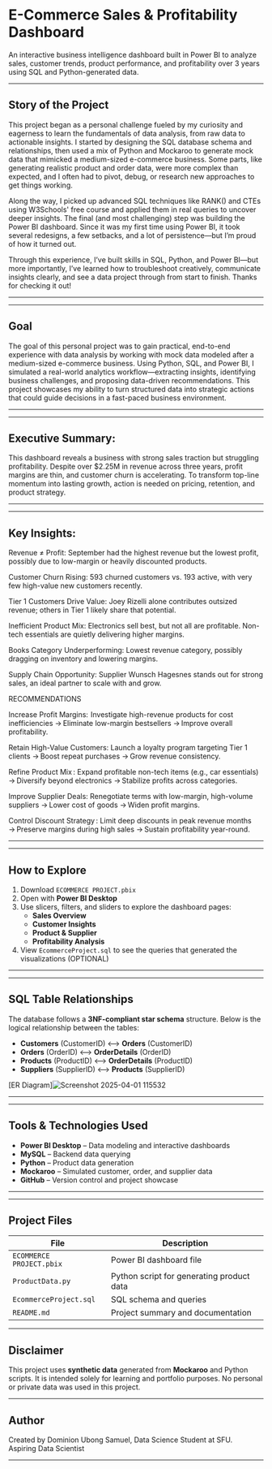 # E-Commerce Sales & Profitability Dashboard
An interactive business intelligence dashboard built in Power BI to analyze sales, customer trends, product performance, and profitability over 3 years using SQL and Python-generated data.

---

##   Story of the Project
This project began as a personal challenge fueled by my curiosity and eagerness to learn the fundamentals of data analysis, from raw data to actionable insights. I started by designing the SQL database schema and relationships, then used a mix of Python and Mockaroo to generate mock data that mimicked a medium-sized e-commerce business. Some parts, like generating realistic product and order data, were more complex than expected, and I often had to pivot, debug, or research new approaches to get things working.

Along the way, I picked up advanced SQL techniques like RANK() and CTEs using W3Schools' free course and applied them in real queries to uncover deeper insights. The final (and most challenging) step was building the Power BI dashboard. Since it was my first time using Power BI, it took several redesigns, a few setbacks, and a lot of persistence—but I’m proud of how it turned out.

Through this experience, I’ve built skills in SQL, Python, and Power BI—but more importantly, I’ve learned how to troubleshoot creatively, communicate insights clearly, and see a data project through from start to finish. Thanks for checking it out!

---

---

##  Goal
The goal of this personal project was to gain practical, end-to-end experience with data analysis by working with mock data modeled after a medium-sized e-commerce business. Using Python, SQL, and Power BI, I simulated a real-world analytics workflow—extracting insights, identifying business challenges, and proposing data-driven recommendations. This project showcases my ability to turn structured data into strategic actions that could guide decisions in a fast-paced business environment.

---

---
##  Executive Summary:

This dashboard reveals a business with strong sales traction but struggling profitability. Despite over $2.25M in revenue across three years, profit margins are thin, and customer churn is accelerating. To transform top-line momentum into lasting growth, action is needed on pricing, retention, and product strategy.

---
---
##  Key Insights:

Revenue ≠ Profit: September had the highest revenue but the lowest profit, possibly due to low-margin or heavily discounted products.

Customer Churn Rising: 593 churned customers vs. 193 active, with very few high-value new customers recently.

Tier 1 Customers Drive Value: Joey Rizelli alone contributes outsized revenue; others in Tier 1 likely share that potential.

Inefficient Product Mix: Electronics sell best, but not all are profitable. Non-tech essentials are quietly delivering higher margins.

Books Category Underperforming: Lowest revenue category, possibly dragging on inventory and lowering margins.

Supply Chain Opportunity: Supplier Wunsch Hagesnes stands out for strong sales, an ideal partner to scale with and grow.




RECOMMENDATIONS 



Increase Profit Margins:  Investigate high-revenue products for cost inefficiencies → Eliminate low-margin bestsellers → Improve overall profitability.


Retain High-Value Customers: Launch a loyalty program targeting Tier 1 clients → Boost repeat purchases → Grow revenue consistency.


Refine Product Mix : Expand profitable non-tech items (e.g., car essentials) → Diversify beyond electronics → Stabilize profits across categories.


Improve Supplier Deals: Renegotiate terms with low-margin, high-volume suppliers → Lower cost of goods → Widen profit margins.


Control Discount Strategy : Limit deep discounts in peak revenue months → Preserve margins during high sales → Sustain profitability year-round.

---
---
##  How to Explore

1. Download `ECOMMERCE PROJECT.pbix`
2. Open with **Power BI Desktop**
3. Use slicers, filters, and sliders to explore the dashboard pages:
   - **Sales Overview**
   - **Customer Insights**
   - **Product & Supplier**
   - **Profitability Analysis**
4. View `EcommerceProject.sql` to see the queries that generated the visualizations (OPTIONAL)
   
---
---

##  SQL Table Relationships

The database follows a **3NF-compliant star schema** structure. Below is the logical relationship between the tables:

- **Customers** (CustomerID) ⟷ **Orders** (CustomerID)
- **Orders** (OrderID) ⟷ **OrderDetails** (OrderID)
- **Products** (ProductID) ⟷ **OrderDetails** (ProductID)
- **Suppliers** (SupplierID) ⟷ **Products** (SupplierID)



[ER Diagram]![Screenshot 2025-04-01 115532](https://github.com/user-attachments/assets/562d19f2-2fa3-4d88-aa8c-709346b1e421)


---
---
##  Tools & Technologies Used

- **Power BI Desktop** – Data modeling and interactive dashboards  
- **MySQL** – Backend data querying  
- **Python** – Product data generation  
- **Mockaroo** – Simulated customer, order, and supplier data  
- **GitHub** – Version control and project showcase

---

---

##  Project Files

| File | Description |
|------|-------------|
| `ECOMMERCE PROJECT.pbix` | Power BI dashboard file |
| `ProductData.py` | Python script for generating product data |
| `EcommerceProject.sql` | SQL schema and queries |
| `README.md` | Project summary and documentation |

---

##  Disclaimer

This project uses **synthetic data** generated from **Mockaroo** and Python scripts. It is intended solely for learning and portfolio purposes. No personal or private data was used in this project.

---

## Author

Created by Dominion Ubong Samuel, Data Science Student at SFU.  
Aspiring Data Scientist

---


